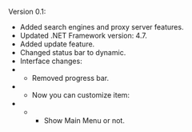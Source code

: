 Version 0.1:
* Added search engines and proxy server features.
* Updated .NET Framework version: 4.7.
* Added update feature.
* Changed status bar to dynamic.
* Interface changes:
* * Removed progress bar.
* * Now you can customize item:
* * * Show Main Menu or not.
